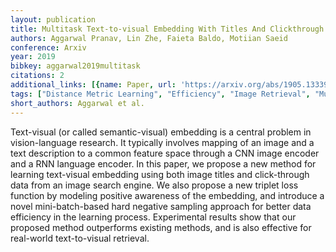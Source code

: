 ```yaml
---
layout: publication
title: Multitask Text-to-visual Embedding With Titles And Clickthrough Data
authors: Aggarwal Pranav, Lin Zhe, Faieta Baldo, Motiian Saeid
conference: Arxiv
year: 2019
bibkey: aggarwal2019multitask
citations: 2
additional_links: [{name: Paper, url: 'https://arxiv.org/abs/1905.13339'}]
tags: ["Distance Metric Learning", "Efficiency", "Image Retrieval", "Multimodal Retrieval"]
short_authors: Aggarwal et al.
---
```

Text-visual (or called semantic-visual) embedding is a central problem in
vision-language research. It typically involves mapping of an image and a text
description to a common feature space through a CNN image encoder and a RNN
language encoder. In this paper, we propose a new method for learning
text-visual embedding using both image titles and click-through data from an
image search engine. We also propose a new triplet loss function by modeling
positive awareness of the embedding, and introduce a novel mini-batch-based
hard negative sampling approach for better data efficiency in the learning
process. Experimental results show that our proposed method outperforms
existing methods, and is also effective for real-world text-to-visual
retrieval.